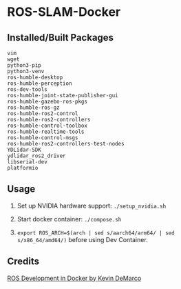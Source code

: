 # ROS-SLAM-Docker

## Installed/Built Packages

```
vim
wget
python3-pip
python3-venv
ros-humble-desktop
ros-humble-perception
ros-dev-tools
ros-humble-joint-state-publisher-gui
ros-humble-gazebo-ros-pkgs
ros-humble-ros-gz
ros-humble-ros2-control
ros-humble-ros2-controllers
ros-humble-control-toolbox
ros-humble-realtime-tools
ros-humble-control-msgs
ros-humble-ros2-controllers-test-nodes
YDLidar-SDK
ydlidar_ros2_driver
libserial-dev
platformio
```

## Usage

1. Set up NVIDIA hardware support: `./setup_nvidia.sh`

2. Start docker container: `./compose.sh`

3. `export ROS_ARCH=$(arch | sed s/aarch64/arm64/ | sed s/x86_64/amd64/)` before using Dev Container.

## Credits

[ROS Development in Docker by Kevin DeMarco](https://www.kevindemarco.com/ros/docker/docker-compose/robotics/programming/development/2022/12/28/ros-docker.html)
